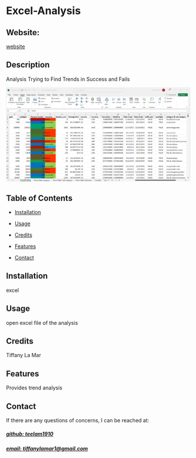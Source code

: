 # Excel-Analysis


## Website: 
[website](tiffanylamar1@gmail.com)

## Description
Analysis Trying to Find Trends in Success and Fails

![app_image](mockup.png)

## Table of Contents

- [Installation](#installation)
- [Usage](#usage)
- [Credits](#credits)

- [Features](#features)

- [Contact](#contact)

## Installation
excel

## Usage
open excel file of the analysis

## Credits
Tiffany La Mar



## Features
Provides trend analysis



## Contact
If there are any questions of concerns, I can be reached at:
##### [github: teelam1910](https://github.com/teelam1910)
##### [email: tiffanylamar1@gmail.com](mailto:tiffanylamar1@gmail.com)

